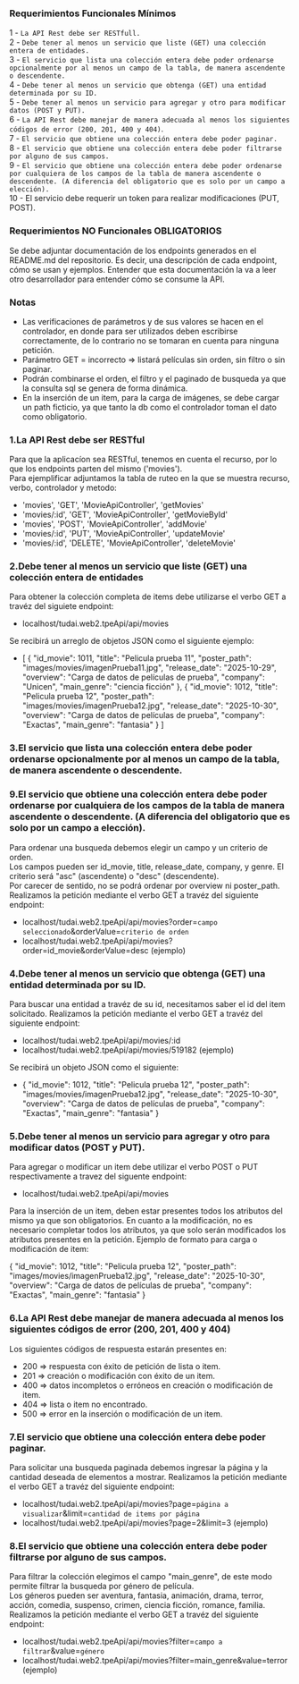 ### Requerimientos Funcionales Mínimos

1 - `La API Rest debe ser RESTfull.`  
2 - `Debe tener al menos un servicio que liste (GET) una colección entera de entidades.`  
3 - `El servicio que lista una colección entera debe poder ordenarse opcionalmente por al menos un campo de la tabla, de manera ascendente o descendente.`  
4 - `Debe tener al menos un servicio que obtenga (GET) una entidad determinada por su ID.`  
5 - `Debe tener al menos un servicio para agregar y otro para modificar datos (POST y PUT).`  
6 - `La API Rest debe manejar de manera adecuada al menos los siguientes códigos de error (200, 201, 400 y 404)`.  
7 - `El servicio que obtiene una colección entera debe poder paginar.`  
8 - `El servicio que obtiene una colección entera debe poder filtrarse por alguno de sus campos.`  
9 - `El servicio que obtiene una colección entera debe poder ordenarse por cualquiera de los campos de la tabla de manera ascendente o descendente. (A diferencia del obligatorio que es solo por un campo a elección).`  
10 - El servicio debe requerir un token para realizar modificaciones (PUT, POST).

### Requerimientos NO Funcionales OBLIGATORIOS

Se debe adjuntar documentación de los endpoints generados en el README.md del repositorio. Es decir, una descripción de cada endpoint, cómo se usan y ejemplos. Entender que esta documentación la va a leer otro desarrollador para entender cómo se consume la API.

### Notas

- Las verificaciones de parámetros y de sus valores se hacen en el controlador, en donde para ser utilizados deben escribirse correctamente, de lo contrario no se tomaran en cuenta para ninguna petición.
- Parámetro GET = incorrecto => listará películas sin orden, sin filtro o sin paginar.
- Podrán combinarse el orden, el filtro y el paginado de busqueda ya que la consulta sql se genera de forma dinámica.
- En la inserción de un item, para la carga de imágenes, se debe cargar un path ficticio, ya que tanto la db como el controlador toman el dato como obligatorio.

### 1.La API Rest debe ser RESTful

Para que la aplicacíon sea RESTful, tenemos en cuenta el recurso, por lo que los endpoints parten del mismo ('movies').  
Para ejemplificar adjuntamos la tabla de ruteo en la que se muestra recurso, verbo, controlador y metodo:

- 'movies', 'GET', 'MovieApiController', 'getMovies'
- 'movies/:id', 'GET', 'MovieApiController', 'getMovieById'
- 'movies', 'POST', 'MovieApiController', 'addMovie'
- 'movies/:id', 'PUT', 'MovieApiController', 'updateMovie'
- 'movies/:id', 'DELETE', 'MovieApiController', 'deleteMovie'

### 2.Debe tener al menos un servicio que liste (GET) una colección entera de entidades

Para obtener la colección completa de items debe utilizarse el verbo GET a travéz del siguiete endpoint:

- localhost/tudai.web2.tpeApi/api/movies  


Se recibirá un arreglo de objetos JSON como el siguiente ejemplo:

- [
  {
  "id_movie": 1011,
  "title": "Pelicula prueba 11",
  "poster_path": "images/movies/imagenPrueba11.jpg",
  "release_date": "2025-10-29",
  "overview": "Carga de datos de películas de prueba",
  "company": "Unicen",
  "main_genre": "ciencia ficción"
  },
  {
  "id_movie": 1012,
  "title": "Pelicula prueba 12",
  "poster_path": "images/movies/imagenPrueba12.jpg",
  "release_date": "2025-10-30",
  "overview": "Carga de datos de películas de prueba",
  "company": "Exactas",
  "main_genre": "fantasia"
  }
  ]

### 3.El servicio que lista una colección entera debe poder ordenarse opcionalmente por al menos un campo de la tabla, de manera ascendente o descendente.

### 9.El servicio que obtiene una colección entera debe poder ordenarse por cualquiera de los campos de la tabla de manera ascendente o descendente. (A diferencia del obligatorio que es solo por un campo a elección).

Para ordenar una busqueda debemos elegir un campo y un criterio de orden.  
Los campos pueden ser id_movie, title, release_date, company, y genre. El criterio será "asc" (ascendente) o "desc" (descendente).  
Por carecer de sentido, no se podrá ordenar por overview ni poster_path.  
Realizamos la petición mediante el verbo GET a travéz del siguiente endpoint:

- localhost/tudai.web2.tpeApi/api/movies?order=`campo seleccionado`&orderValue=`criterio de orden`
- localhost/tudai.web2.tpeApi/api/movies?order=id_movie&orderValue=desc (ejemplo)

### 4.Debe tener al menos un servicio que obtenga (GET) una entidad determinada por su ID.

Para buscar una entidad a travéz de su id, necesitamos saber el id del item solicitado.
Realizamos la petición mediante el verbo GET a travéz del siguiente endpoint:

- localhost/tudai.web2.tpeApi/api/movies/:id
- localhost/tudai.web2.tpeApi/api/movies/519182 (ejemplo)

Se recibirá un objeto JSON como el siguiente:

- {
  "id_movie": 1012,
  "title": "Pelicula prueba 12",
  "poster_path": "images/movies/imagenPrueba12.jpg",
  "release_date": "2025-10-30",
  "overview": "Carga de datos de películas de prueba",
  "company": "Exactas",
  "main_genre": "fantasia"
  }

### 5.Debe tener al menos un servicio para agregar y otro para modificar datos (POST y PUT).

Para agregar o modificar un item debe utilizar el verbo POST o PUT respectivamente a travez del siguente endpoint:

- localhost/tudai.web2.tpeApi/api/movies

Para la inserción de un item, deben estar presentes todos los atributos del mismo ya que son obligatorios. En cuanto a la modificación, no es necesario completar todos los atributos, ya que solo serán modificados los atributos presentes en la petición.
Ejemplo de formato para carga o modificación de item:

{
"id_movie": 1012,
"title": "Pelicula prueba 12",
"poster_path": "images/movies/imagenPrueba12.jpg",
"release_date": "2025-10-30",
"overview": "Carga de datos de películas de prueba",
"company": "Exactas",
"main_genre": "fantasia"
}

### 6.La API Rest debe manejar de manera adecuada al menos los siguientes códigos de error (200, 201, 400 y 404)

Los siguientes códigos de respuesta estarán presentes en:

- 200 => respuesta con éxito de petición de lista o item.
- 201 => creación o modificación con éxito de un item.
- 400 => datos incompletos o erróneos en creación o modificación de item.
- 404 => lista o item no encontrado.
- 500 => error en la inserción o modificación de un item.

### 7.El servicio que obtiene una colección entera debe poder paginar.

Para solicitar una busqueda paginada debemos ingresar la página y la cantidad deseada de elementos a mostrar.
Realizamos la petición mediante el verbo GET a travéz del siguiente endpoint:

- localhost/tudai.web2.tpeApi/api/movies?page=`página a visualizar`&limit=`cantidad de items por página`
- localhost/tudai.web2.tpeApi/api/movies?page=2&limit=3 (ejemplo)

### 8.El servicio que obtiene una colección entera debe poder filtrarse por alguno de sus campos.

Para filtrar la colección elegimos el campo "main_genre", de este modo permite filtrar la busqueda por género de película.  
Los géneros pueden ser aventura, fantasia, animación, drama, terror, acción, comedia, suspenso, crimen, ciencia ficción, romance, familia.  
Realizamos la petición mediante el verbo GET a travéz del siguiente endpoint:

- localhost/tudai.web2.tpeApi/api/movies?filter=`campo a filtrar`&value=`género`
- localhost/tudai.web2.tpeApi/api/movies?filter=main_genre&value=terror (ejemplo)
